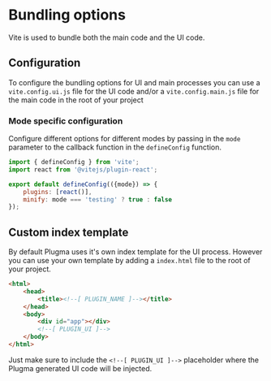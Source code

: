 # Bundling options

Vite is used to bundle both the main code and the UI code.

## Configuration

To configure the bundling options for UI and main processes you can use a `vite.config.ui.js` file for the UI code and/or a `vite.config.main.js` file for the main code in the root of your project

### Mode specific configuration

Configure different options for different modes by passing in the `mode` parameter to the callback function in the `defineConfig` function.

```js
import { defineConfig } from 'vite';
import react from '@vitejs/plugin-react';

export default defineConfig(({mode}) => {
	plugins: [react()],
    minify: mode === 'testing' ? true : false
});
```

<!-- Using a single `vite.config.js` file you can use the `runtime` option to specify different configurations for UI and main during build time.

<blockquote class="warning">
Runtime option coming soon.
</blockquote>

##### Example vite.config.js

```js
import { defineConfig } from 'vite';
import react from '@vitejs/plugin-react';

export default defineConfig(({ mode, runtime }) => {
	if (runtime === 'ui') {
		return {
			plugins: [react()],
			build: {
				// UI-specific build options
			}
		};
	}

	if (runtime === 'main') {
		return {
			build: {
				// Main process-specific build options
			}
		};
	}
});
```

### Separate Configuration Files -->

## Custom index template

By default Plugma uses it's own index template for the UI process. However you can use your own template by adding a `index.html` file to the root of your project.

```html
<html>
	<head>
		<title><!--[ PLUGIN_NAME ]--></title>
	</head>
	<body>
		<div id="app"></div>
		<!--[ PLUGIN_UI ]-->
	</body>
</html>
```

Just make sure to include the `<!--[ PLUGIN_UI ]-->` placeholder where the Plugma generated UI code will be injected.
